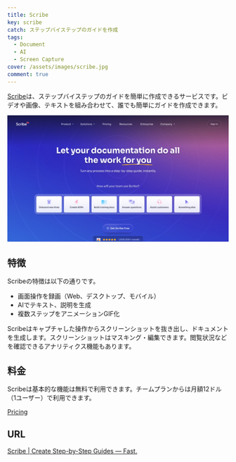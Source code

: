 ```yaml
---
title: Scribe
key: scribe
catch: ステップバイステップのガイドを作成
tags:
  - Document
  - AI
  - Screen Capture
cover: /assets/images/scribe.jpg
comment: true
---
```


[Scribe](https://scribehow.com/)は、ステップバイステップのガイドを簡単に作成できるサービスです。ビデオや画像、テキストを組み合わせて、誰でも簡単にガイドを作成できます。

[![ScribeのWebサイト](/assets/images/scribe.jpg)](https://scribehow.com/)

<!--more-->

## 特徴

Scribeの特徴は以下の通りです。

- 画面操作を録画（Web、デスクトップ、モバイル）
- AIでテキスト、説明を生成
- 複数ステップをアニメーションGIF化

Scribeはキャプチャした操作からスクリーンショットを抜き出し、ドキュメントを生成します。スクリーンショットはマスキング・編集できます。閲覧状況などを確認できるアナリティクス機能もあります。

## 料金

Scribeは基本的な機能は無料で利用できます。チームプランからは月額12ドル（1ユーザー）で利用できます。

[Pricing](https://scribehow.com/pricing)

## URL

[Scribe \| Create Step-by-Step Guides — Fast.](https://scribehow.com/)
